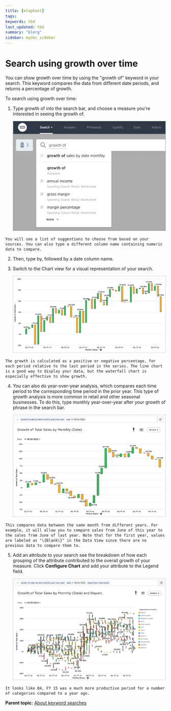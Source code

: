 ```yaml
---
title: [elephant]
tags: 
keywords: tbd
last_updated: tbd
summary: "blerg"
sidebar: mydoc_sidebar
---
```

# Search using growth over time

You can show growth over time by using the "growth of" keyword in your search. This keyword compares the data from different date periods, and returns a percentage of growth.

To search using growth over time:

1.   Type growth of into the search bar, and choose a measure you're interested in seeing the growth of. 

     ![](../../images/growth_of_suggestions.png "Growth of suggestions") 

    You will see a list of suggestions to choose from based on your sources. You can also type a different column name containing numeric data to compare.

2.   Then, type by, followed by a date column name. 
3.   Switch to the Chart view for a visual representation of your search. 

     ![](../../images/growth_of_waterfall_chart.png "Growth of  total sales waterfall chart") 

    The growth is calculated as a positive or negative percentage, for each period relative to the last period in the series. The line chart is a good way to display your data, but the waterfall chart is especially effective to show growth.

4.   You can also do year-over-year analysis, which compares each time period to the corresponding time period in the prior year. This type of growth analysis is more common in retail and other seasonal businesses. To do this, type monthly year-over-year after your growth of phrase in the search bar. 

     ![](../../images/growth_of_year_over_year.png "Growth of by monthly year-over-year") 

    This compares data between the same month from different years. For example, it will allow you to compare sales from June of this year to the sales from June of last year. Note that for the first year, values are labeled as "\{Blank\}" in the Data View since there are no previous data to compare them to.

5.   Add an attribute to your search see the breakdown of how each grouping of the attribute contributed to the overall growth of your measure. Click **Configure Chart** and add your attribute to the Legend field. 

     ![](../../images/growth_of_attribute_breakdown.png "Growth of broken up by category") 

    It looks like Q4, FY 15 was a much more productive period for a number of categories compared to a year ago.


**Parent topic:** [About keyword searches](../../pages/complex_searches/about_keyword_searches.html)

